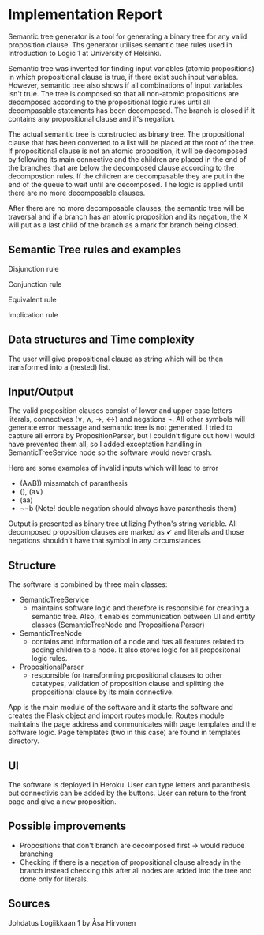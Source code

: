 
# Implementation Report

Semantic tree generator is a tool for generating a binary tree for any valid proposition clause. Ths generator utilises semantic tree rules used in Introduction to Logic 1 at University of Helsinki. 

Semantic tree was invented for finding input variables (atomic propositions) in which propositional clause is true, if there exist such input variables. However, semantic tree also shows if all combinations of input variables isn't true. The tree is composed so that all non-atomic propositions are decomposed according to the propositional logic rules until all decompasable statements has been decomposed. The branch is closed if it contains any propositional clause and it's negation. 

The actual semantic tree is constructed as binary tree. The propositional clause that has been converted to a list will be placed at the root of the tree. If propositional clause is not an atomic proposition, it will be decomposed by following its main connective and the children are placed in the end of the branches that are below the decomposed clause according to the decompostion rules. If the children are decompasable they are put in the end of the queue to wait until are decomposed. The logic is applied until there are no more decomposable clauses.

After there are no more decomposable clauses, the semantic tree will be traversal and if a branch has an atomic proposition and its negation, the X will put as a last child of the branch as a mark for branch being closed.

## Semantic Tree rules and examples

Disjunction rule

Conjunction rule

Equivalent rule

Implication rule

## Data structures and Time complexity

The user will give propositional clause as string which will be then transformed into a (nested) list.

## Input/Output

The valid proposition clauses consist of lower and upper case letters literals, connectives (∨, ∧, →, ↔) and negations ¬. All other symbols will generate error message and semantic tree is not generated. I tried to capture all errors by PropositionParser, but I couldn't figure out how I would have prevented them all, so I added exceptation handling in SemanticTreeService node so the software would never crash.

Here are some examples of invalid inputs which will lead to error
- (A∧B)) missmatch of paranthesis
- (), (a∨)
- (aa)
- ¬¬b (Note! double negation should always have paranthesis them)

Output is presented as binary tree utilizing Python's string variable. All decomposed proposition clauses are marked as ✔ and literals and those negations shouldn't have that symbol in any circumstances

## Structure

The software is combined by three main classes:
- SemanticTreeService
   -  maintains software logic and therefore is responsible for creating a semantic tree. Also, it enables communication between UI and entity classes (SemanticTreeNode and PropositionalParser)
- SemanticTreeNode
   -  contains and information of a node and has all features related to adding children to a node. It also stores logic for all propositonal logic rules.
- PropositionalParser
   - responsible for transforming propositional clauses to other datatypes, validation of proposition clause and splitting the propositional clause by its main connective.

App is the main module of the software and it starts the software and creates the Flask object and import routes module. Routes module maintains the page address and communicates with page templates and the software logic. Page templates (two in this case) are found in templates directory. 

## UI 

The software is deployed in Heroku. User can type letters and paranthesis but connectivis can be added by the buttons. User can return to the front page and give a new proposition.

## Possible improvements

- Propositions that don't branch are decomposed first -> would reduce branching
- Checking if there is a negation of propositional clause already in the branch instead checking this after all nodes are added into the tree and done only for literals. 

## Sources 
Johdatus Logiikkaan 1 by Åsa Hirvonen
